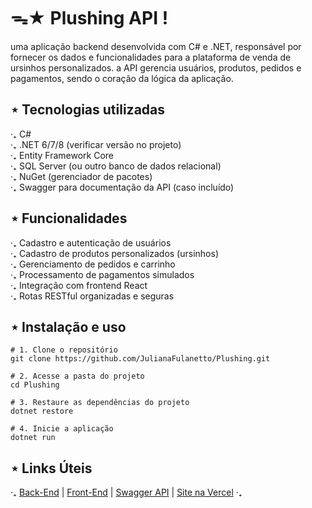 # ᯓ★ Plushing API !
uma aplicação backend desenvolvida com C# e .NET, responsável por fornecer os dados e funcionalidades para a plataforma de venda de ursinhos personalizados. a API gerencia usuários, produtos, pedidos e pagamentos, sendo o coração da lógica da aplicação.

## ⋆ Tecnologias utilizadas
‧₊ C# <br />
‧₊ .NET 6/7/8 (verificar versão no projeto) <br />
‧₊ Entity Framework Core <br />
‧₊ SQL Server (ou outro banco de dados relacional) <br />
‧₊ NuGet (gerenciador de pacotes) <br />
‧₊ Swagger para documentação da API (caso incluído) <br />

## ⋆ Funcionalidades
‧₊ Cadastro e autenticação de usuários <br />
‧₊ Cadastro de produtos personalizados (ursinhos) <br />
‧₊ Gerenciamento de pedidos e carrinho <br />
‧₊ Processamento de pagamentos simulados <br />
‧₊ Integração com frontend React <br />
‧₊ Rotas RESTful organizadas e seguras <br />

## ⋆ Instalação e uso

```
# 1. Clone o repositório
git clone https://github.com/JulianaFulanetto/Plushing.git

# 2. Acesse a pasta do projeto
cd Plushing

# 3. Restaure as dependências do projeto
dotnet restore

# 4. Inicie a aplicação
dotnet run
```

## ⋆ Links Úteis
‧₊ [Back-End](https://github.com/JulianaFulanetto/Plushing)
 | [Front-End](https://github.com/strwmay/plushing)
 | [Swagger API](https://www.plushing.somee.com/swagger/index.html)
 | [Site na Vercel](https://plushing-git-main-maysas-projects-764dba61.vercel.app/) ‧₊
